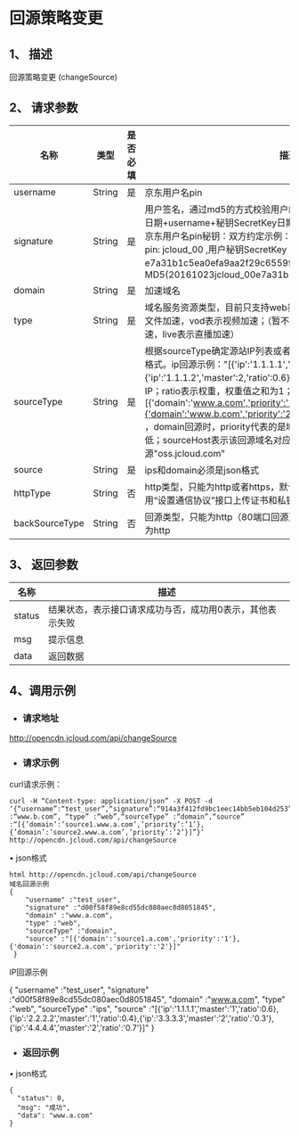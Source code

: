 # **回源策略变更**

## **1、 描述**

回源策略变更 (changeSource)

## **2、 请求参数**

| **名称**       | **类型** | **是否必填** | **描述**                                                     |
| -------------- | -------- | ------------ | ------------------------------------------------------------ |
| username       | String   | 是           | 京东用户名pin                                                |
| signature      | String   | 是           | 用户签名，通过md5的方式校验用户的身份信息，保障信息安全。  md5=日期+username+秘钥SecretKey日期：格式为 yyyymmddusername：京东用户名pin秘钥：双方约定示例：比如当前日期2016-10-23，用户pin: jcloud_00 ,用户秘钥SecretKey   ：e7a31b1c5ea0efa9aa2f29c6559f7d61那签名为MD5(20161023jcloud_00e7a31b1c5ea0efa9aa2f29c6559f7d61) |
| domain         | String   | 是           | 加速域名                                                     |
| type           | String   | 是           | 域名服务资源类型，目前只支持web表示   静态小文件，download表示大文件加速，vod表示视频加速；（暂不支持类型：dynamic表示动态加速，live表示直播加速） |
| sourceType     | String   | 是           | 根据sourceType确定源站IP列表或者域名。IP和domain回源必须是json格式。ip回源示例："[{'ip':'1.1.1.1','master':1,'ratio':0.4},{'ip':'1.1.1.2','master':2,'ratio':0.6}]"；ip回源时，1表示主IP，2表示备IP；ratio表示权重，权重值之和为1； domain回源示例："[{'domain':'www.a.com','priority':'1',"sourceHost":"source.a.com"},{'domain':'www.b.com','priority':'2',"sourceHost":"source.b.com"}]" ，domain回源时，priority代表的是域名优先级，1-5代表优先级从高到低；sourceHost表示该回源域名对应的回源host； OSS回源"oss.jcloud.com" |
| source         | String   | 是           | ips和domain必须是json格式   |
| httpType       | String   | 否           | http类型，只能为http或者https，默认为http。当设为https时，需要调用“设置通信协议”接口上传证书和私钥 |
| backSourceType | String   | 否           | 回源类型，只能为http（80端口回源）或者https（443端口回源），默认为http |

 

## **3、 返回参数**

| **名称** | **描述**                                                  |
| -------- | --------------------------------------------------------- |
| status   | 结果状态，表示接口请求成功与否，成功用0表示，其他表示失败 |
| msg      | 提示信息                                                  |
| data     | 返回数据                                                  |

 

## **4、调用示例**

- ### **请求地址**

http://opencdn.jcloud.com/api/changeSource

- ### **请求示例**

curl请求示例： 

```
curl -H “Content-type: application/json” -X POST -d ‘{“username”:“test_user”,“signature”:“914a3f412fd9bc1eec14bb5eb104d253”,“domain” :“www.b.com”, “type” :“web”,“sourceType” :“domain”,“source” :“[{’domain’:’source1.www.a.com’,’priority’:’1’},{’domain’:’source2.www.a.com’,’priority’:’2’}]”}’ http://opencdn.jcloud.com/api/changeSource
```

•        json格式

```
html http://opencdn.jcloud.com/api/changeSource
域名回源示例
{
    "username" :"test_user",
    "signature" :"d00f58f89e8cd55dc080aec0d8051845",
    "domain" :"www.a.com",
    "type" :"web",
    "sourceType" :"domain",
    "source" :"[{'domain':'source1.a.com','priority':'1'},{'domain':'source2.a.com','priority':'2'}]"
 }
```
IP回源示例

{
    "username" :"test_user",
    "signature" :"d00f58f89e8cd55dc080aec0d8051845",
    "domain" :"www.a.com",
    "type" :"web",
    "sourceType" :"ips",
    "source" :"[{'ip':'1.1.1.1','master':'1','ratio':0.6},{'ip':'2.2.2.2','master':'1','ratio':0.4},{'ip':'3.3.3.3','master':'2','ratio':'0.3'},{'ip':'4.4.4.4','master':'2','ratio':'0.7'}]"
 }
 
- ### **返回示例**

•        json格式

```
{
  "status": 0,
  "msg": "成功",
  "data": "www.a.com"
}
```

 
